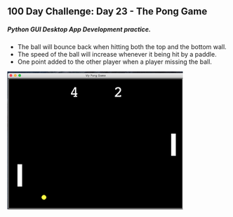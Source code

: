 ## 100 Day Challenge: Day 23 - The Pong Game
##### Python GUI Desktop App Development practice.
- The ball will bounce back when hitting both the top and the bottom wall.
- The speed of the ball will increase whenever it being hit by a paddle.
- One point added to the other player when a player missing the ball.
<img src="pong.png" width="400">

